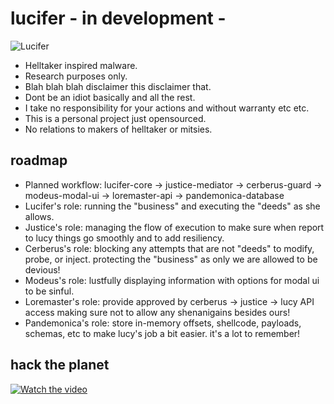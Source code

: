 # lucifer - in development -

![Lucifer](https://img.wattpad.com/348fd78b7a64b247218cb0b3712ca884860eebcc/68747470733a2f2f73332e616d617a6f6e6177732e636f6d2f776174747061642d6d656469612d736572766963652f53746f7279496d6167652f795a73375f5641656a7a47357a773d3d2d313234303531393130382e313666633533636663343333373365653735353639393332343733302e6a7067?s=fit&w=720&h=720)

- Helltaker inspired malware.
- Research purposes only.
- Blah blah blah disclaimer this disclaimer that.
- Dont be an idiot basically and all the rest.
- I take no responsibility for your actions and without warranty etc etc.
- This is a personal project just opensourced.
- No relations to makers of helltaker or mitsies.

## roadmap

- Planned workflow: lucifer-core -> justice-mediator -> cerberus-guard -> modeus-modal-ui -> loremaster-api -> pandemonica-database
- Lucifer's role: running the "business" and executing the "deeds" as she allows.
- Justice's role: managing the flow of execution to make sure when report to lucy things go smoothly and to add resiliency.
- Cerberus's role: blocking any attempts that are not "deeds" to modify, probe, or inject. protecting the "business" as only we are allowed to be devious!
- Modeus's role: lustfully displaying information with options for modal ui to be sinful.
- Loremaster's role: provide approved by cerberus -> justice -> lucy API access making sure not to allow any shenanigains besides ours!
- Pandemonica's role: store in-memory offsets, shellcode, payloads, schemas, etc to make lucy's job a bit easier. it's a lot to remember!

## hack the planet

[![Watch the video](https://media1.tenor.com/m/LlBMbdGgcmwAAAAC/lucifer-helltaker.gif)](https://www.youtube.com/watch?v=ncRsxGjKXEI)
